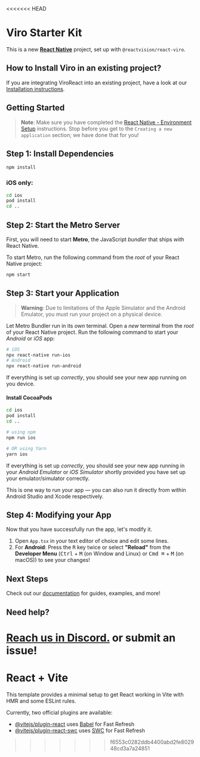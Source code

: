 <<<<<<< HEAD
# Viro Starter Kit

This is a new [**React Native**](https://reactnative.dev) project, set up with `@reactvision/react-viro`.

## How to Install Viro in an existing project?

If you are integrating ViroReact into an existing project, have a look at our [Installation instructions](https://viro-community.readme.io/docs/installation-instructions).

## Getting Started

> **Note**: Make sure you have completed the [React Native - Environment Setup](https://reactnative.dev/docs/environment-setup) instructions. Stop before you get to the `Creating a new application` section; we have done that for you!

## Step 1: Install Dependencies

```bash
npm install
```

### iOS only:

```bash
cd ios
pod install
cd ..
```

## Step 2: Start the Metro Server

First, you will need to start **Metro**, the JavaScript _bundler_ that ships _with_ React Native.

To start Metro, run the following command from the _root_ of your React Native project:

```bash
npm start
```

## Step 3: Start your Application

> **Warning**: Due to limitations of the Apple Simulator and the Android Emulator, you must run your project on a physical device.

Let Metro Bundler run in its _own_ terminal. Open a _new_ terminal from the _root_ of your React Native project. Run the following command to start your _Android_ or _iOS_ app:

```bash
# iOS
npx react-native run-ios
# Android
npx react-native run-android
```

If everything is set up _correctly_, you should see your new app running on you device.

#### Install CocoaPods

```bash
cd ios
pod install
cd ..
```

```bash
# using npm
npm run ios

# OR using Yarn
yarn ios
```

If everything is set up _correctly_, you should see your new app running in your _Android Emulator_ or _iOS Simulator_ shortly provided you have set up your emulator/simulator correctly.

This is one way to run your app — you can also run it directly from within Android Studio and Xcode respectively.

## Step 4: Modifying your App

Now that you have successfully run the app, let's modify it.

1. Open `App.tsx` in your text editor of choice and edit some lines.
2. For **Android**: Press the <kbd>R</kbd> key twice or select **"Reload"** from the **Developer Menu** (<kbd>Ctrl</kbd> + <kbd>M</kbd> (on Window and Linux) or <kbd>Cmd ⌘</kbd> + <kbd>M</kbd> (on macOS)) to see your changes!

## Next Steps

Check out our [documentation](https://viro-community.readme.io/) for guides, examples, and more!

## Need help?

[Reach us in Discord.](https://discord.gg/YfxDBGTxvG) or submit an issue!
=======
# React + Vite

This template provides a minimal setup to get React working in Vite with HMR and some ESLint rules.

Currently, two official plugins are available:

- [@vitejs/plugin-react](https://github.com/vitejs/vite-plugin-react/blob/main/packages/plugin-react/README.md) uses [Babel](https://babeljs.io/) for Fast Refresh
- [@vitejs/plugin-react-swc](https://github.com/vitejs/vite-plugin-react-swc) uses [SWC](https://swc.rs/) for Fast Refresh
>>>>>>> f6553c0282ddb4400abd2fe802948cd3a7a24851
